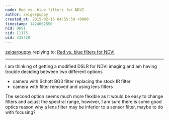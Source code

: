 ```yaml
---
node: Red vs. blue filters for NDVI
author: zeigerpuppy
created_at: 2015-02-16 04:55:50 +0000
timestamp: 1424062550
nid: 9691
cid: 11175
uid: 435328
---
```




[zeigerpuppy](../profile/zeigerpuppy) replying to: [Red vs. blue filters for NDVI](../notes/nedhorning/10-30-2013/red-vs-blue-filters-for-ndvi)

----
I am thinking of getting a modified DSLR for NDVI imaging and am having trouble deciding between two different options
- camera with Schott BG3 filter replacing the stock IR filter
- camera with filter removed and using lens filters

The second option seems much more flexible as it would be easy to change filters and 
adjust the spectral range, 
however, I am sure there is some good optics reason why a lens filter may
be inferior to a sensor filter, maybe to do with focusing?



